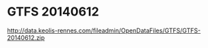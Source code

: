 GTFS 20140612
=============
http://data.keolis-rennes.com/fileadmin/OpenDataFiles/GTFS/GTFS-20140612.zip
